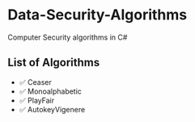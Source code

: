 # Data-Security-Algorithms
Computer Security algorithms in C#

## List of Algorithms
- ✅ Ceaser
- ✅ Monoalphabetic
- ✅ PlayFair
- ✅ AutokeyVigenere
